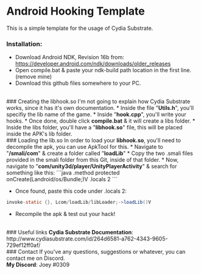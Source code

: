 # Android Hooking Template
This is a simple template for the usage of Cydia Substrate.

### Installation:
* Download Android NDK, Revision 16b from: https://developer.android.com/ndk/downloads/older_releases
* Open compile.bat & paste your ndk-build path location in the first line. (remove mine)
* Download this github files somewhere to your PC.

<br>
### Creating the libhook.so
I'm not going to explain how Cydia Substrate works, since it has it's own documentation.
* Inside the file "<b>Utils.h</b>", you'll specifiy the lib name of the game.
* Inside "<b>hook.cpp</b>", you'll write your hooks.
* Once done, double click <b>compile.bat</b> & it will create a libs folder.
* Inside the libs folder, you'll have a "<b>libhook.so</b>" file, this will be placed inside the APK's lib folder.

<br>
### Loading the lib.so
In order to load your <b>libhook.so</b>, you'll need to decompile the apk, you can use ApkTool for this.
* Navigate to "<b>/smali/com</b>" & create a folder called "<b>loadLib</b>"
* Copy the two .smali files provided in the smali folder from this Git, inside of that folder.
* Now, navigate to "<b>com/unity3d/player/UnityPlayerActivity</b>" & search for something like this:
```java
.method protected onCreate(Landroid/os/Bundle;)V
    .locals 2
```

* Once found, paste this code under .locals 2:
```java
invoke-static {}, Lcom/loadLib/libLoader;->loadLib()V
```
* Recompile the apk & test out your hack!


<br>
### Useful links
<b>Cydia Substrate Documentation</b>: http://www.cydiasubstrate.com/id/264d6581-a762-4343-9605-729ef12ff0af/


<br>
### Contact
If you've any questions, suggestions or whatever, you can contact me on Discord.<br>
<b>My Discord</b>: Joey
#0309